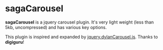 sagaCarousel
============

<strong>sagaCarousel</strong> is a jquery carousel plugin.
It's very light weight (less than 5kb, uncompressed) and has various key options. 

This plugin is inspired and expanded by <a href="https://github.com/digiguru/jquery.dylanCarousel.js" target="_blank">jquery.dylanCarousel.js</a>. Thanks to <strong>digiguru</strong>!